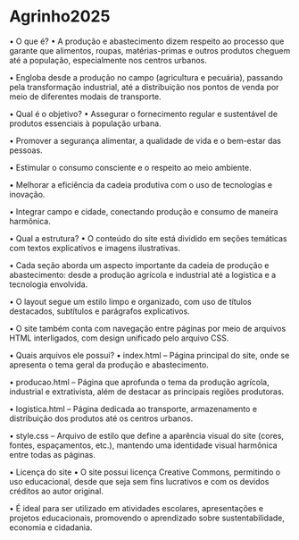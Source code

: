 # Agrinho2025
• O que é?
• A produção e abastecimento dizem respeito ao processo que garante que alimentos, roupas, matérias-primas e outros produtos cheguem até a população, especialmente nos centros urbanos.

• Engloba desde a produção no campo (agricultura e pecuária), passando pela transformação industrial, até a distribuição nos pontos de venda por meio de diferentes modais de transporte.

• Qual é o objetivo?
• Assegurar o fornecimento regular e sustentável de produtos essenciais à população urbana.

• Promover a segurança alimentar, a qualidade de vida e o bem-estar das pessoas.

• Estimular o consumo consciente e o respeito ao meio ambiente.

• Melhorar a eficiência da cadeia produtiva com o uso de tecnologias e inovação.

• Integrar campo e cidade, conectando produção e consumo de maneira harmônica.

• Qual a estrutura?
• O conteúdo do site está dividido em seções temáticas com textos explicativos e imagens ilustrativas.

• Cada seção aborda um aspecto importante da cadeia de produção e abastecimento: desde a produção agrícola e industrial até a logística e a tecnologia envolvida.

• O layout segue um estilo limpo e organizado, com uso de títulos destacados, subtítulos e parágrafos explicativos.

• O site também conta com navegação entre páginas por meio de arquivos HTML interligados, com design unificado pelo arquivo CSS.

• Quais arquivos ele possui?
• index.html – Página principal do site, onde se apresenta o tema geral da produção e abastecimento.

• producao.html – Página que aprofunda o tema da produção agrícola, industrial e extrativista, além de destacar as principais regiões produtoras.

• logistica.html – Página dedicada ao transporte, armazenamento e distribuição dos produtos até os centros urbanos.

• style.css – Arquivo de estilo que define a aparência visual do site (cores, fontes, espaçamentos, etc.), mantendo uma identidade visual harmônica entre todas as páginas.

• Licença do site
• O site possui licença Creative Commons, permitindo o uso educacional, desde que seja sem fins lucrativos e com os devidos créditos ao autor original.

• É ideal para ser utilizado em atividades escolares, apresentações e projetos educacionais, promovendo o aprendizado sobre sustentabilidade, economia e cidadania.
